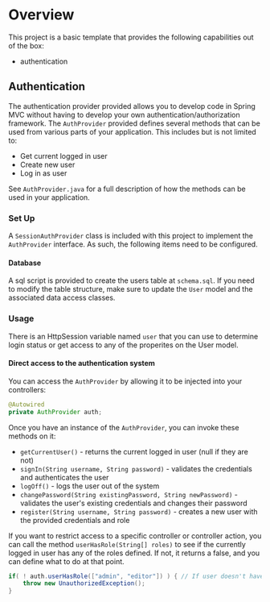 # Overview

This project is a basic template that provides the following capabilities out of the box:

* authentication

## Authentication

The authentication provider provided allows you to develop code in Spring MVC without having to develop your own authentication/authorization framework. The `AuthProvider` provided defines several methods that can be used from various parts of your application. This includes but is not limited to:

* Get current logged in user
* Create new user
* Log in as user

See `AuthProvider.java` for a full description of how the methods can be used in your application.

### Set Up

A `SessionAuthProvider` class is included with this project to implement the `AuthProvider` interface. As such, the following items need to be configured.

#### Database

A sql script is provided to create the users table at `schema.sql`. If you need to modify the table
structure, make sure to update the `User` model and the associated data access classes.

### Usage

There is an HttpSession variable named `user` that you can use to determine login status or get access to any of the properites on the User model.

#### Direct access to the authentication system

You can access the `AuthProvider` by allowing it to be injected into your controllers:

```java
@Autowired
private AuthProvider auth;
```

Once you have an instance of the `AuthProvider`, you can invoke these methods on it:

* `getCurrentUser()` - returns the current logged in user (null if they are not)
* `signIn(String username, String password)` - validates the credentials and authenticates the user
* `logOff()` - logs the user out of the system
* `changePassword(String existingPassword, String newPassword)` - validates the user's existing credentials and changes their password
* `register(String username, String password)` - creates a new user with the provided credentials and role

If you want to restrict access to a specific controller or controller action, you can call the method `userHasRole(String[] roles)` to see if the currently logged in user has any of the roles defined. If not, it returns a false, and you can define what to do at that point.

```java
if( ! auth.userHasRole(["admin", "editor"]) ) { // If user doesn't have the admin or editor role
    throw new UnauthorizedException();
}
```
